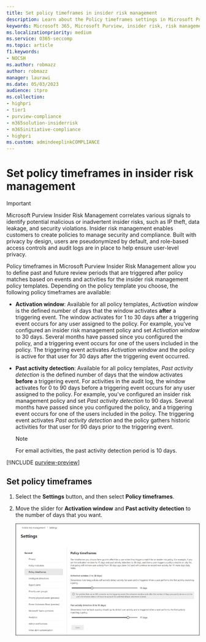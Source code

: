 ```yaml
---
title: Set policy timeframes in insider risk management
description: Learn about the Policy timeframes settings in Microsoft Purview Insider Risk Management. 
keywords: Microsoft 365, Microsoft Purview, insider risk, risk management, compliance
ms.localizationpriority: medium
ms.service: O365-seccomp
ms.topic: article
f1.keywords:
- NOCSH
ms.author: robmazz
author: robmazz
manager: laurawi
ms.date: 05/03/2023
audience: itpro
ms.collection:
- highpri 
- tier1
- purview-compliance
- m365solution-insiderrisk
- m365initiative-compliance
- highpri
ms.custom: admindeeplinkCOMPLIANCE
---
```


# Set policy timeframes in insider risk management

> [!IMPORTANT]
> Microsoft Purview Insider Risk Management correlates various signals to identify potential malicious or inadvertent insider risks, such as IP theft, data leakage, and security violations. Insider risk management enables customers to create policies to manage security and compliance. Built with privacy by design, users are pseudonymized by default, and role-based access controls and audit logs are in place to help ensure user-level privacy.

Policy timeframes in Microsoft Purview Insider Risk Management allow you to define past and future review periods that are triggered after policy matches based on events and activities for the insider risk management policy templates. Depending on the policy template you choose, the following policy timeframes are available:

- **Activation window**: Available for all policy templates, *Activation window* is the defined number of days that the window activates **after** a triggering event. The window activates for 1 to 30 days after a triggering event occurs for any user assigned to the policy. For example, you've configured an insider risk management policy and set *Activation window* to 30 days. Several months have passed since you configured the policy, and a triggering event occurs for one of the users included in the policy. The triggering event activates *Activation window* and the policy is active for that user for 30 days after the triggering event occurred.
- **Past activity detection**: Available for all policy templates, *Past activity detection* is the defined number of days that the window activates **before** a triggering event. For activities in the audit log, the window activates for 0 to 90 days before a triggering event occurs for any user assigned to the policy. For example, you've configured an insider risk management policy and set *Past activity detection* to 90 days. Several months have passed since you configured the policy, and a triggering event occurs for one of the users included in the policy. The triggering event activates *Past activity detection* and the policy gathers historic activities for that user for 90 days prior to the triggering event. 

   > [!NOTE]
   > For email activities, the past activity detection period is 10 days. 

[!INCLUDE [purview-preview](../includes/purview-preview.md)]

## Set policy timeframes

1. Select the **Settings** button, and then select **Policy timeframes**.
2. Move the slider for **Activation window** and **Past activity detection** to the number of days that you want.

   ![Insider risk management timeframe settings.](../media/insider-risk-settings-timeframes.png)